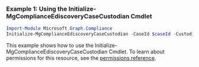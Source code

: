 ### Example 1: Using the Initialize-MgComplianceEdiscoveryCaseCustodian Cmdlet
```powershell
Import-Module Microsoft.Graph.Compliance
Initialize-MgComplianceEdiscoveryCaseCustodian -CaseId $caseId -CustodianId $custodianId
```
This example shows how to use the Initialize-MgComplianceEdiscoveryCaseCustodian Cmdlet.
To learn about permissions for this resource, see the [permissions reference](/graph/permissions-reference).
